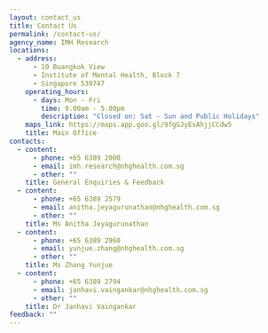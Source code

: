 ```yaml
---
layout: contact_us
title: Contact Us
permalink: /contact-us/
agency_name: IMH Research
locations:
  - address:
      - 10 Buangkok View
      - Institute of Mental Health, Block 7
      - Singapore 539747
    operating_hours:
      - days: Mon - Fri
        time: 9.00am - 5.00pm
        description: "Closed on: Sat - Sun and Public Holidays"
    maps_link: https://maps.app.goo.gl/9fgGJyEsAhjjCCdw5
    title: Main Office
contacts:
  - content:
      - phone: +65 6389 2000
      - email: imh.research@nhghealth.com.sg
      - other: ""
    title: General Enquiries & Feedback
  - content:
      - phone: +65 6389 2579
      - email: anitha.jeyagurunathan@nhghealth.com.sg
      - other: ""
    title: Ms Anitha Jeyagurunathan
  - content:
      - phone: +65 6389 2960
      - email: yunjue.zhang@nhghealth.com.sg
      - other: ""
    title: Ms Zhang Yunjue
  - content:
      - phone: +65 6389 2794
      - email: janhavi.vaingankar@nhghealth.com.sg
      - other: ""
    title: Dr Janhavi Vaingankar
feedback: ""
---
```

